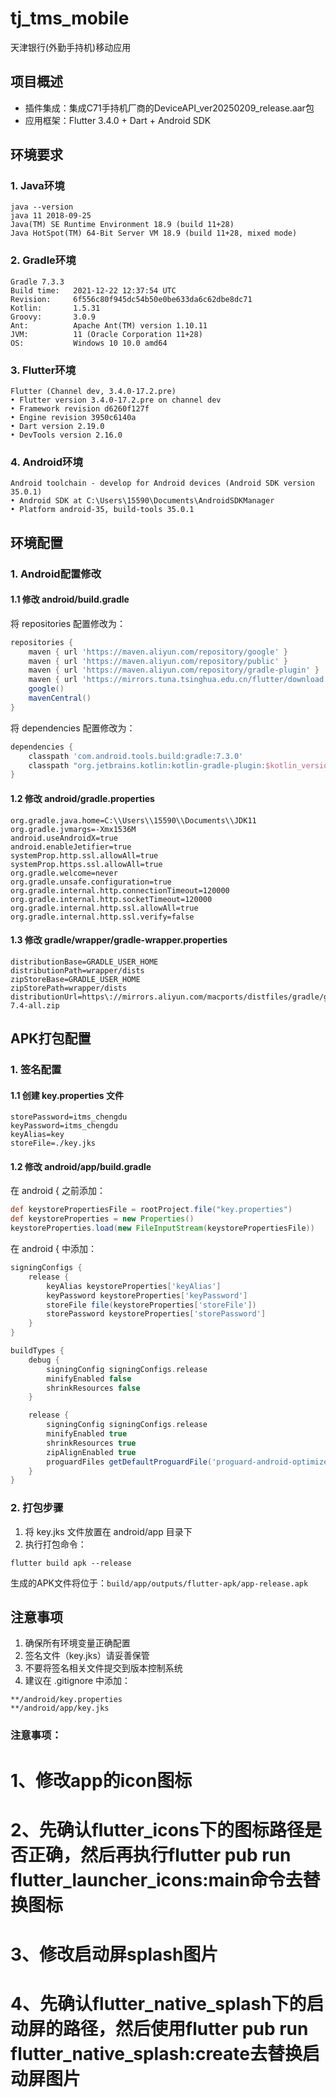 # tj_tms_mobile

天津银行(外勤手持机)移动应用

## 项目概述

- 插件集成：集成C71手持机厂商的DeviceAPI_ver20250209_release.aar包
- 应用框架：Flutter 3.4.0 + Dart + Android SDK

## 环境要求

### 1. Java环境
```
java --version
java 11 2018-09-25
Java(TM) SE Runtime Environment 18.9 (build 11+28)
Java HotSpot(TM) 64-Bit Server VM 18.9 (build 11+28, mixed mode)
```

### 2. Gradle环境
```
Gradle 7.3.3
Build time:   2021-12-22 12:37:54 UTC
Revision:     6f556c80f945dc54b50e0be633da6c62dbe8dc71
Kotlin:       1.5.31
Groovy:       3.0.9
Ant:          Apache Ant(TM) version 1.10.11
JVM:          11 (Oracle Corporation 11+28)
OS:           Windows 10 10.0 amd64
```

### 3. Flutter环境
```
Flutter (Channel dev, 3.4.0-17.2.pre)
• Flutter version 3.4.0-17.2.pre on channel dev
• Framework revision d6260f127f
• Engine revision 3950c6140a
• Dart version 2.19.0
• DevTools version 2.16.0
```

### 4. Android环境
```
Android toolchain - develop for Android devices (Android SDK version 35.0.1)
• Android SDK at C:\Users\15590\Documents\AndroidSDKManager
• Platform android-35, build-tools 35.0.1
```

## 环境配置

### 1. Android配置修改

#### 1.1 修改 android/build.gradle

将 repositories 配置修改为：
```gradle
repositories {
    maven { url 'https://maven.aliyun.com/repository/google' }
    maven { url 'https://maven.aliyun.com/repository/public' }
    maven { url 'https://maven.aliyun.com/repository/gradle-plugin' }
    maven { url 'https://mirrors.tuna.tsinghua.edu.cn/flutter/download.flutter.io' }
    google()
    mavenCentral()
}
```

将 dependencies 配置修改为：
```gradle
dependencies {
    classpath 'com.android.tools.build:gradle:7.3.0'
    classpath "org.jetbrains.kotlin:kotlin-gradle-plugin:$kotlin_version"
}
```

#### 1.2 修改 android/gradle.properties

```properties
org.gradle.java.home=C:\\Users\\15590\\Documents\\JDK11
org.gradle.jvmargs=-Xmx1536M
android.useAndroidX=true
android.enableJetifier=true
systemProp.http.ssl.allowAll=true
systemProp.https.ssl.allowAll=true
org.gradle.welcome=never
org.gradle.unsafe.configuration=true
org.gradle.internal.http.connectionTimeout=120000
org.gradle.internal.http.socketTimeout=120000
org.gradle.internal.http.ssl.allowAll=true
org.gradle.internal.http.ssl.verify=false
```

#### 1.3 修改 gradle/wrapper/gradle-wrapper.properties

```properties
distributionBase=GRADLE_USER_HOME
distributionPath=wrapper/dists
zipStoreBase=GRADLE_USER_HOME
zipStorePath=wrapper/dists
distributionUrl=https\://mirrors.aliyun.com/macports/distfiles/gradle/gradle-7.4-all.zip
```

## APK打包配置

### 1. 签名配置

#### 1.1 创建 key.properties 文件
```properties
storePassword=itms_chengdu
keyPassword=itms_chengdu
keyAlias=key
storeFile=./key.jks
```

#### 1.2 修改 android/app/build.gradle

在 android { 之前添加：
```gradle
def keystorePropertiesFile = rootProject.file("key.properties")
def keystoreProperties = new Properties()
keystoreProperties.load(new FileInputStream(keystorePropertiesFile))
```

在 android { 中添加：
```gradle
signingConfigs {
    release {
        keyAlias keystoreProperties['keyAlias']
        keyPassword keystoreProperties['keyPassword']
        storeFile file(keystoreProperties['storeFile'])
        storePassword keystoreProperties['storePassword']
    }
}

buildTypes {
    debug {
        signingConfig signingConfigs.release
        minifyEnabled false
        shrinkResources false
    }

    release {
        signingConfig signingConfigs.release
        minifyEnabled true
        shrinkResources true
        zipAlignEnabled true
        proguardFiles getDefaultProguardFile('proguard-android-optimize.txt'), 'proguard-rules.pro'
    }
}
```

### 2. 打包步骤

1. 将 key.jks 文件放置在 android/app 目录下
2. 执行打包命令：
```
flutter build apk --release
```

生成的APK文件将位于：`build/app/outputs/flutter-apk/app-release.apk`

## 注意事项

1. 确保所有环境变量正确配置
2. 签名文件（key.jks）请妥善保管
3. 不要将签名相关文件提交到版本控制系统
4. 建议在 .gitignore 中添加：
```
**/android/key.properties
**/android/app/key.jks
```

### 注意事项：
# 1、修改app的icon图标
# 2、先确认flutter_icons下的图标路径是否正确，然后再执行flutter pub run flutter_launcher_icons:main命令去替换图标

# 3、修改启动屏splash图片
# 4、先确认flutter_native_splash下的启动屏的路径，然后使用flutter pub run flutter_native_splash:create去替换启动屏图片